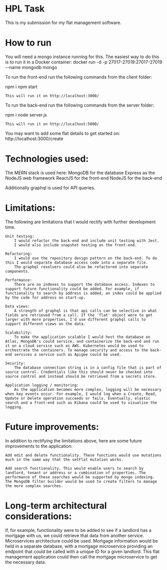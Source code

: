 # HPL Task

This is my submission for my flat management software.

# How to run

You will need a mongo instance running for this. The easiest way to do this is to run it in a Docker container:
docker run -d -p 27017-27019:27017-27019 --name mongodb mongo

To run the front-end run the following commands from the client folder:

npm i
npm start

    This will run it on http://localhost:3000/

To run the back-end run the following commands from the server folder:

npm i
node server.js

    This will run it on http://localhost:5000/

You may want to add some flat details to get started on: http://localhost:3000/create

# Technologies used:

The MERN stack is used here:
MongoDB for the database
Express as the NodeJS web framework
ReactJS for the front-end
NodeJS for the back-end

Additionally graphql is used for API queries.

# Limitations:

The following are limitations that I would rectify with further development time.

    Unit testing:
        I would refactor the back-end and include unit testing with Jest.
        I would also include snapshot testing on the front-end.

    Refactoring:
        I would use the repository design pattern on the back-end. To do this I would separate database access code into a separate file.
        The graphql resolvers could also be refactored into separate components.

    Performance:
        There are no indexes to support the database access. Indexes to support future functionality could be added. For example, if functionality to search by address is added, an index could be applied by the code for address on start-up.

    Data views:
        A strength of graphql is that api calls can be selective in what fields are retrieved from a call. If the 'flat' object were to get larger with more properties, I'd use different graphql calls to support different views on the data.

    Scalability:
        To make the application scalable I would host the database on Atlas, MongoDB's could service, and containerize the back-end and run it on a cloud service such as AWS. Kubernetes would be used to orchestrate the containers. To manage security and access to the back-end services a service such as Apigee could be used.

    Security:
        The database connection string is in a config file that is part of source control. Credentials like this should never be checked into source control and instead should be retrieved from a secrets store.

    Application logging / monitoring:
        As the application becomes more complex, logging will be necessary when key events occur. For example, I would log when a Create, Read, Update or Delete operation succeeds or fails. Eventually, elastic search and a front-end such as Kibana could be used to visualise the logging.

# Future improvements:

In addition to rectifying the limitations above, here are some future improvements to the application:

    Add edit and delete functionality. These functions would use mutations much in the same way that the setFlat mutation works.

    Add search functionality. This would enable users to search by landlord, tenant or address or a combination of properties. The performance of these searches would be supported by mongo indexing. The MongoDB filter builder would be used to create filters to manage the more complex searches.

# Long-term architectural considerations:

If, for example, functionality were to be added to see if a landlord has a mortgage with us, we could retrieve that data from another service. Microservices architecture could be used. Mortgage information would be held in a separate database, with a mortgage microservice providing an endpoint that could be called with a unique ID for a given landlord. This flat management application could then call the mortgage microservice to get the necessary data.
